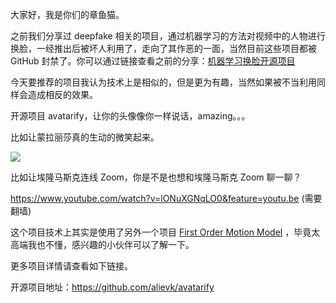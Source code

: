 大家好，我是你们的章鱼猫。

之前我们分享过 deepfake 相关的项目，通过机器学习的方法对视频中的人物进行换脸，一经推出后被坏人利用了，走向了其作恶的一面，当然目前这些项目都被 GitHub 封禁了。你可以通过链接查看之前的分享：[机器学习换脸开源项目](https://github.com/ZhuPeng/zhupeng.github.io/blob/master/_posts/machine_learning_evil.md)

今天要推荐的项目我认为技术上是相似的，但是更为有趣，当然如果被不当利用同样会造成相反的效果。

开源项目 avatarify，让你的头像像你一样说话，amazing。。。

比如让蒙拉丽莎真的生动的微笑起来。

![](https://raw.githubusercontent.com/alievk/avatarify/master/docs/mona.gif)

比如让埃隆马斯克连线 Zoom，你是不是也想和埃隆马斯克 Zoom 聊一聊？

https://www.youtube.com/watch?v=lONuXGNqLO0&feature=youtu.be  (需要翻墙)

这个项目技术上其实是使用了另外一个项目 [First Order Motion Model](https://github.com/AliaksandrSiarohin/first-order-model)  ，毕竟太高端我也不懂，感兴趣的小伙伴可以了解一下。

更多项目详情请查看如下链接。

开源项目地址：https://github.com/alievk/avatarify



